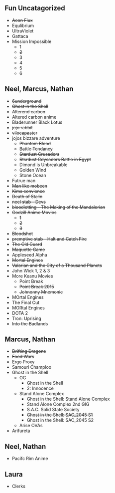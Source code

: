 Fun Uncatagorized
------------------

* ~~Aeon Flux~~
* Equlibrium
* UltraViolet
* Gattaca
* Mission Impossible
    * 1
    * ~~2~~
    * 3
    * 4
    * 5
    * 6


Neel, Marcus, Nathan
---------------------

* ~~6underground~~
* ~~Ghost in the Shell~~
* ~~Alterend carbon~~
* Altered carbon anime
* Bladerunner Black Lotus
* ~~jojo rabbit~~
* ~~vilocapaster~~
* jojos bizzare adventure
    * ~~Phantom Blood~~
    * ~~Battle Tendancy~~
    * ~~Stardust Crusaders~~
    * ~~Stsrdust Cdysaders Battle in Egypt~~
    * Dimond is Unbreakable
    * Golden Wind
    * Stone Ocean
* Futrue man
* ~~Man like mobeen~~
* ~~Kims convience~~
* ~~Death of Stalin~~
* ~~neel stab - Devs~~
* ~~bloodletting - The Making of the Mandalorian~~
* ~~Godzill Anime Movies~~
    * ~~1~~
    * ~~2~~
    * ~~3~~
* ~~Bloodshot~~
* ~~premptive stab - Halt and Catch Fire~~
* ~~The Old Guard~~
* ~~Maquette Game~~
* Appleseed Alpha
* ~~Mortal Engines~~
* ~~Valarian and the City of a Thousand Planets~~
* John Wick ~~1~~, 2 & 3
* More Keanu Movies
   * Point Break
   * ~~Point Break 2015~~
   * ~~Johnonny Mnemonic~~
* MOrtal Engines
* The Final Cut
* MORtal Engines
* DOTA 2
* Tron: Uprising
* ~~Into the Badlands~~


Marcus, Nathan
---------------
* ~~Drifting Dragons~~
* ~~Food Wars~~
* ~~Ergo Proxy~~
* Samouri Champloo
* Ghost in the Shell
    * OG
         * Ghost in the Shell
         * 2: Innocence
    * Stand Alone Complex
         * Ghost in the Shell: Stand Alone Complex
         * Stand Alone Complex 2nd GIG
         * S.A.C. Solid State Society
         * ~~Ghost in the Shell: SAC_2045 S1~~
         * Ghost in the Shell: SAC_2045 S2
    * Arise OVAs
* Arifureta

Neel, Nathan
------------
* Pacifc Rim Anime


Laura
------------
* Clerks


